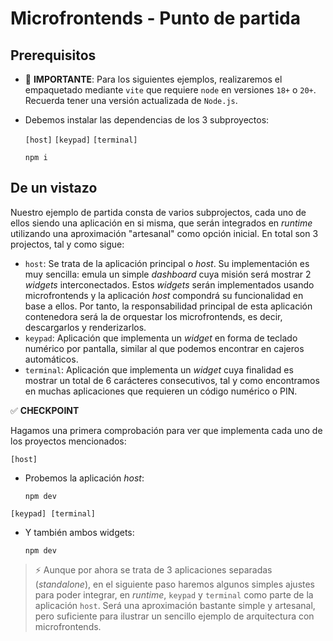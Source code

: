 # Microfrontends - Punto de partida

## Prerequisitos

- 🛑 **IMPORTANTE**: Para los siguientes ejemplos, realizaremos el empaquetado mediante `vite` que requiere `node` en versiones `18+` o `20+`. Recuerda tener una versión actualizada de `Node.js`.

- Debemos instalar las dependencias de los 3 subproyectos:

  `[host]`
  `[keypad]`
  `[terminal]`

  ```text
  npm i
  ```

## De un vistazo

Nuestro ejemplo de partida consta de varios subprojectos, cada uno de ellos siendo una aplicación en si misma, que serán integrados en _runtime_ utilizando una aproximación "artesanal" como opción inicial. En total son 3 projectos, tal y como sigue:

- `host`: Se trata de la aplicación principal o _host_. Su implementación es muy sencilla: emula un simple _dashboard_ cuya misión será mostrar 2 _widgets_ interconectados. Estos _widgets_ serán implementados usando microfrontends y la aplicación _host_ compondrá su funcionalidad en base a ellos. Por tanto, la responsabilidad principal de esta aplicación contenedora será la de orquestar los microfrontends, es decir, descargarlos y renderizarlos.
- `keypad`: Aplicación que implementa un _widget_ en forma de teclado numérico por pantalla, similar al que podemos encontrar en cajeros automáticos.
- `terminal`: Aplicación que implementa un _widget_ cuya finalidad es mostrar un total de 6 carácteres consecutivos, tal y como encontramos en muchas aplicaciones que requieren un código numérico o PIN.

✅ **CHECKPOINT**

Hagamos una primera comprobación para ver que implementa cada uno de los proyectos mencionados:

`[host]`

- Probemos la aplicación _host_:

  ```text
  npm dev
  ```

`[keypad] [terminal]`

- Y también ambos widgets:

  ```text
  npm dev
  ```

> ⚡ Aunque por ahora se trata de 3 aplicaciones separadas (_standalone_), en el siguiente paso haremos algunos simples ajustes para poder integrar, en _runtime_, `keypad` y `terminal` como parte de la aplicación `host`. Será una aproximación bastante simple y artesanal, pero suficiente para ilustrar un sencillo ejemplo de arquitectura con microfrontends.
